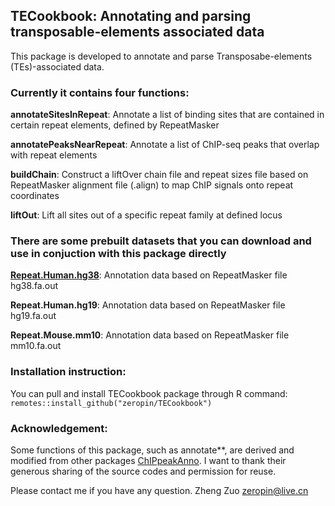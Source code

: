 ## TECookbook: Annotating and parsing transposable-elements associated data

This package is developed to annotate and parse Transposabe-elements (TEs)-associated data.

### Currently it contains four functions:

**annotateSitesInRepeat**: Annotate a list of binding sites that are contained in certain repeat elements, defined by RepeatMasker

**annotatePeaksNearRepeat**: Annotate a list of ChIP-seq peaks that overlap with repeat elements

**buildChain**: Construct a liftOver chain file and repeat sizes file based on RepeatMasker alignment file (.align) to map ChIP signals onto repeat coordinates

**liftOut**: Lift all sites out of a specific repeat family at defined locus

### There are some prebuilt datasets that you can download and use in conjuction with this package directly

[**Repeat.Human.hg38**](https://share.weiyun.com/3gXU6Chs): Annotation data based on RepeatMasker file hg38.fa.out

**Repeat.Human.hg19**: Annotation data based on RepeatMasker file hg19.fa.out

**Repeat.Mouse.mm10**: Annotation data based on RepeatMasker file mm10.fa.out

### Installation instruction:

You can pull and install TECookbook package through R command: `remotes::install_github("zeropin/TECookbook")`

### Acknowledgement:

Some functions of this package, such as annotate\*\*, are derived and modified from other packages [ChIPpeakAnno](https://github.com/jianhong/ChIPpeakAnno). I want to thank their generous sharing of the source codes and permission for reuse.

Please contact me if you have any question. Zheng Zuo [zeropin\@live.cn](mailto:zeropin@live.cn)
